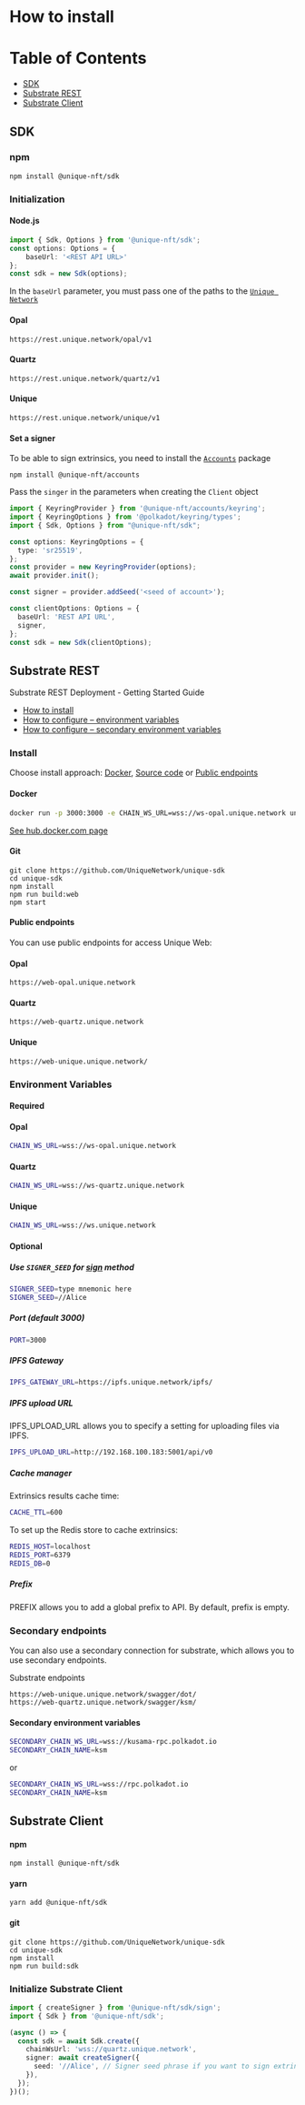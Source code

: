 



# How to install

# Table of Contents

- [SDK](#sdk)
- [Substrate REST](#substrate-rest)
- [Substrate Client](#substrate-client)


## SDK

### npm
```shell
npm install @unique-nft/sdk
```

### Initialization

#### Node.js
```typescript
import { Sdk, Options } from '@unique-nft/sdk';
const options: Options = {
    baseUrl: '<REST API URL>'
};
const sdk = new Sdk(options);
```
In the `baseUrl` parameter, you must pass one of the paths to the [`Unique Network`](../web)

#### Opal
```shell
https://rest.unique.network/opal/v1
```

#### Quartz
```shell
https://rest.unique.network/quartz/v1
```

#### Unique
```shell
https://rest.unique.network/unique/v1
```

#### Set a signer

To be able to sign extrinsics, you need to install the [`Accounts`](../accounts) package
```shell
npm install @unique-nft/accounts
```
Pass the `singer` in the parameters when creating the `Client` object
```typescript
import { KeyringProvider } from '@unique-nft/accounts/keyring';
import { KeyringOptions } from '@polkadot/keyring/types';
import { Sdk, Options } from "@unique-nft/sdk";

const options: KeyringOptions = {
  type: 'sr25519',
};
const provider = new KeyringProvider(options);
await provider.init();

const signer = provider.addSeed('<seed of account>');

const clientOptions: Options = {
  baseUrl: 'REST API URL',
  signer,
};
const sdk = new Sdk(clientOptions);
```


## Substrate REST

Substrate REST Deployment - Getting Started Guide

- [How to install](#install)
- [How to configure – environment variables](#environment-variables)
- [How to configure – secondary environment variables](#secondary-environment-variables)


### Install
Choose install approach: [Docker](#docker), [Source code](#git) or [Public endpoints](#public-endpoints)

#### Docker

```bash
docker run -p 3000:3000 -e CHAIN_WS_URL=wss://ws-opal.unique.network uniquenetwork/web:latest
```

<a href="https://hub.docker.com/r/uniquenetwork/web" target="_blank">See hub.docker.com page</a>

#### Git

```git
git clone https://github.com/UniqueNetwork/unique-sdk
cd unique-sdk
npm install
npm run build:web
npm start
```

#### Public endpoints

You can use public endpoints for access Unique Web:

#### Opal
```
https://web-opal.unique.network
```

#### Quartz
```
https://web-quartz.unique.network
```

#### Unique
```
https://web-unique.unique.network/
```


### Environment Variables

#### Required

#### Opal
```bash
CHAIN_WS_URL=wss://ws-opal.unique.network
```

#### Quartz
```bash
CHAIN_WS_URL=wss://ws-quartz.unique.network
```

#### Unique
```bash
CHAIN_WS_URL=wss://ws.unique.network
```

#### Optional

##### Use `SIGNER_SEED` for [sign](#sign-an-extrinsic) method
```bash
SIGNER_SEED=type mnemonic here
SIGNER_SEED=//Alice
```

##### Port (default 3000)
```bash
PORT=3000
```

##### IPFS Gateway
```bash
IPFS_GATEWAY_URL=https://ipfs.unique.network/ipfs/
```

##### IPFS upload URL

IPFS_UPLOAD_URL allows you to specify a setting for uploading files via IPFS.
```bash
IPFS_UPLOAD_URL=http://192.168.100.183:5001/api/v0
```

##### Cache manager
Extrinsics results cache time:
```bash
CACHE_TTL=600
```

To set up the Redis store to cache extrinsics:
```bash
REDIS_HOST=localhost
REDIS_PORT=6379
REDIS_DB=0
```

##### Prefix

PREFIX allows you to add a global prefix to API.
By default, prefix is empty.

### Secondary endpoints

You can also use a secondary connection for substrate, which allows you to use secondary endpoints.

Substrate endpoints
```
https://web-unique.unique.network/swagger/dot/
https://web-quartz.unique.network/swagger/ksm/
```

#### Secondary environment variables

```bash
SECONDARY_CHAIN_WS_URL=wss://kusama-rpc.polkadot.io
SECONDARY_CHAIN_NAME=ksm
```
or

```bash
SECONDARY_CHAIN_WS_URL=wss://rpc.polkadot.io
SECONDARY_CHAIN_NAME=ksm
```


## Substrate Client

#### npm

```shell
npm install @unique-nft/sdk
```

#### yarn

```shell
yarn add @unique-nft/sdk
```

#### git

```shell
git clone https://github.com/UniqueNetwork/unique-sdk
cd unique-sdk
npm install
npm run build:sdk
```

### Initialize Substrate Client

```typescript
import { createSigner } from '@unique-nft/sdk/sign';
import { Sdk } from '@unique-nft/sdk';

(async () => {
  const sdk = await Sdk.create({
    chainWsUrl: 'wss://quartz.unique.network',
    signer: await createSigner({
      seed: '//Alice', // Signer seed phrase if you want to sign extrinsics
    }),
  });
})();
```
